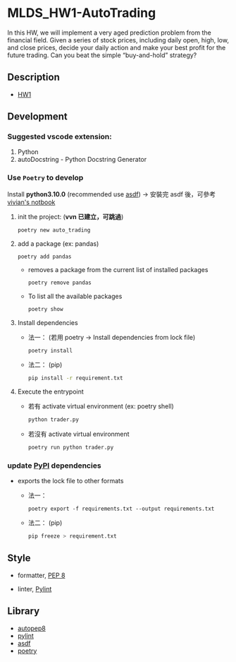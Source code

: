 # MLDS_HW1-AutoTrading

In this HW, we will implement a very aged prediction problem from the financial field. Given a series of stock prices, including daily open, high, low, and close prices, decide your daily action and make your best profit for the future trading. Can you beat the simple “buy-and-hold” strategy?

## Description

- [HW1](https://drive.google.com/drive/folders/11DLorGf626qSI7KzHfsz5t5l5otyCHu0?usp=sharing)

## Development

### Suggested **vscode** extension:

1. Python
2. autoDocstring - Python Docstring Generator

### Use `Poetry` to develop

Install **python3.10.0** (recommended use [asdf](https://asdf-vm.com/guide/getting-started.html)) -> 安裝完 asdf 後，可參考 [vivian's notbook](https://hackmd.io/dNnq9rb4SNuWUCbukcT0MQ?view#asdf)

1. init the project: (**vvn 已建立，可跳過**)

   ```bash
   poetry new auto_trading
   ```

2. add a package (ex: pandas)

   ```bash
   poetry add pandas
   ```

   - removes a package from the current list of installed packages

     ```bash
     poetry remove pandas
     ```

   - To list all the available packages

     ```bash
     poetry show
     ```

3. Install dependencies

   - 法一： (若用 poetry -> Install dependencies from lock file)

     ```bash=
     poetry install
     ```

   - 法二： (pip)

     ```bash
     pip install -r requirement.txt
     ```

4. Execute the entrypoint

   - 若有 activate virtual environment (ex: poetry shell)

     ```bash
     python trader.py
     ```

   - 若沒有 activate virtual environment

     ```bash
     poetry run python trader.py
     ```

### update [PyPI](https://pypi.org/) dependencies

- exports the lock file to other formats

  - 法一：

    ```bash=
    poetry export -f requirements.txt --output requirements.txt
    ```

  - 法二： (pip)
    ```bash
    pip freeze > requirement.txt
    ```

## Style

- formatter, [PEP 8](https://www.python.org/dev/peps/pep-0008/)

- linter, [Pylint](https://www.pylint.org/)

## Library

- [autopep8](https://pypi.org/project/autopep8/)
- [pylint](https://pypi.org/project/pylint/)
- [asdf](https://asdf-vm.com/guide/getting-started.html#_1-install-dependencies)
- [poetry](https://python-poetry.org/docs/basic-usage/)
